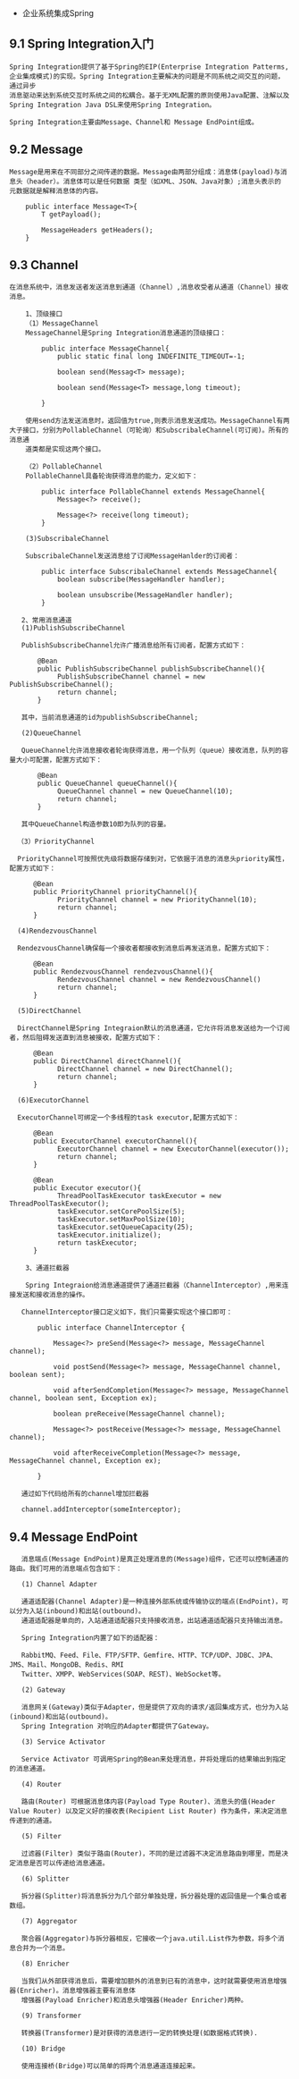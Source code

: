 * 企业系统集成Spring

9.1 Spring Integration入门
-------------------------
    Spring Integration提供了基于Spring的EIP(Enterprise Integration Patterms,企业集成模式)的实现。Spring Integration主要解决的问题是不同系统之间交互的问题，通过异步
    消息驱动来达到系统交互时系统之间的松耦合。基于无XML配置的原则使用Java配置、注解以及Spring Integration Java DSL来使用Spring Integration。
    
    Spring Integration主要由Message、Channel和 Message EndPoint组成。
    
9.2 Message
-----------
    Message是用来在不同部分之间传递的数据。Message由两部分组成：消息体(payload)与消息头（header）。消息体可以是任何数据 类型（如XML、JSON、Java对象）;消息头表示的
    元数据就是解释消息体的内容。
    
        public interface Message<T>{
            T getPayload();
            
            MessageHeaders getHeaders();
        }
        
9.3 Channel
-----------
    在消息系统中，消息发送者发送消息到通道（Channel）,消息收受者从通道（Channel）接收消息。
    
        1、顶级接口
        （1）MessageChannel
        MessageChannel是Spring Integration消息通道的顶级接口：
       
            public interface MessageChannel{
                public static final long INDEFINITE_TIMEOUT=-1;
                
                boolean send(Messag<T> message);
                
                boolean send(Message<T> message,long timeout);
                
            }
        
        使用send方法发送消息时，返回值为true,则表示消息发送成功。MessageChannel有两大子接口，分别为PollableChannel（可轮询）和SubscribaleChannel(可订阅)。所有的消息通
        道类都是实现这两个接口。
        
        （2）PollableChannel
        PollableChannel具备轮询获得消息的能力，定义如下：
        
            public interface PollableChannel extends MessageChannel{
                Message<?> receive();
                
                Message<?> receive(long timeout);
            }
        
        (3)SubscribaleChannel
        
        SubscribaleChannel发送消息给了订阅MessageHanlder的订阅者：
       
            public interface SubscribaleChannel extends MessageChannel{
                boolean subscribe(MessageHandler handler);
                
                boolean unsubscribe(MessageHandler handler);
            }
        
       2、常用消息通道
       (1)PublishSubscribeChannel
       
       PublishSubscribeChannel允许广播消息给所有订阅者，配置方式如下：
       
           @Bean
           public PublishSubscribeChannel publishSubscribeChannel(){
                PublishSubscribeChannel channel = new PublishSubscribeChannel();
                return channel;
           } 
       
       其中，当前消息通道的id为publishSubscribeChannel;
       
       (2)QueueChannel
       
       QueueChannel允许消息接收者轮询获得消息，用一个队列（queue）接收消息，队列的容量大小可配置，配置方式如下：
       
           @Bean
           public QueueChannel queueChannel(){
                QueueChannel channel = new QueueChannel(10);
                return channel;
           }
       
       其中QueueChannel构造参数10即为队列的容量。
       
      （3）PriorityChannel
      
      PriorityChannel可按照优先级将数据存储到对，它依据于消息的消息头priority属性，配置方式如下：
      
          @Bean
          public PriorityChannel priorityChannel(){
                PriorityChannel channel = new PriorityChannel(10);
                return channel;
          }
      
      (4)RendezvousChannel
      
      RendezvousChannel确保每一个接收者都接收到消息后再发送消息，配置方式如下：
      
          @Bean
          public RendezvousChannel rendezvousChannel(){
                RendezvousChannel channel = new RendezvousChannel()
                return channel;
          }
      
      (5)DirectChannel
      
      DirectChannel是Spring Integraion默认的消息通道，它允许将消息发送给为一个订阅者，然后阻碍发送直到消息被接收，配置方式如下：
      
          @Bean
          public DirectChannel directChannel(){
                DirectChannel channel = new DirectChannel();
                return channel;
          }
      
      (6)ExecutorChannel
      
      ExecutorChannel可绑定一个多线程的task executor,配置方式如下：
      
          @Bean
          public ExecutorChannel executorChannel(){
                ExecutorChannel channel = new ExecutorChannel(executor());
                return channel;
          }
      
          @Bean
          public Executor executor(){
                ThreadPoolTaskExecutor taskExecutor = new ThreadPoolTaskExecutor();
                taskExecutor.setCorePoolSize(5);
                taskExecutor.setMaxPoolSize(10);
                taskExecutor.setQueueCapacity(25);
                taskExecutor.initialize();
                return taskExecutor;
          }
          
        3、通道拦截器
        
        Spring Integraion给消息通道提供了通道拦截器（ChannelInterceptor）,用来连接发送和接收消息的操作。
        
       ChannelInterceptor接口定义如下，我们只需要实现这个接口即可：
       
           public interface ChannelInterceptor {
       
               Message<?> preSend(Message<?> message, MessageChannel channel);
       
               void postSend(Message<?> message, MessageChannel channel, boolean sent);
       
               void afterSendCompletion(Message<?> message, MessageChannel channel, boolean sent, Exception ex);
       
               boolean preReceive(MessageChannel channel);
       
               Message<?> postReceive(Message<?> message, MessageChannel channel);
       
               void afterReceiveCompletion(Message<?> message, MessageChannel channel, Exception ex);
       
           }
       
       通过如下代码给所有的channel增加拦截器
       
       channel.addInterceptor(someInterceptor);
       
       
9.4 Message EndPoint
--------------------
       
       消息端点(Message EndPoint)是真正处理消息的(Message)组件，它还可以控制通道的路由。我们可用的消息端点包含如下：
       
       (1) Channel Adapter
       
       通道适配器(Channel Adapter)是一种连接外部系统或传输协议的端点(EndPoint)，可以分为入站(inbound)和出站(outbound)。 
       通道适配器是单向的，入站通道适配器只支持接收消息，出站通道适配器只支持输出消息。
       
       Spring Integration内置了如下的适配器：
       
       RabbitMQ、Feed、File、FTP/SFTP、Gemfire、HTTP、TCP/UDP、JDBC、JPA、JMS、Mail、MongoDB、Redis、RMI
       Twitter、XMPP、WebServices(SOAP、REST)、WebSocket等。
       
       (2) Gateway
       
       消息网关(Gateway)类似于Adapter，但是提供了双向的请求/返回集成方式，也分为入站(inbound)和出站(outbound)。 
       Spring Integration 对响应的Adapter都提供了Gateway。
       
       (3) Service Activator
       
       Service Activator 可调用Spring的Bean来处理消息，并将处理后的结果输出到指定的消息通道。
       
       (4) Router
       
       路由(Router) 可根据消息体内容(Payload Type Router)、消息头的值(Header Value Router) 以及定义好的接收表(Recipient List Router) 作为条件，来决定消息传递到的通道。
       
       (5) Filter
       
       过滤器(Filter) 类似于路由(Router)，不同的是过滤器不决定消息路由到哪里，而是决定消息是否可以传递给消息通道。
       
       (6) Splitter
       
       拆分器(Splitter)将消息拆分为几个部分单独处理，拆分器处理的返回值是一个集合或者数组。
       
       (7) Aggregator
       
       聚合器(Aggregator)与拆分器相反，它接收一个java.util.List作为参数，将多个消息合并为一个消息。
       
       (8) Enricher
       
       当我们从外部获得消息后，需要增加额外的消息到已有的消息中，这时就需要使用消息增强器(Enricher)。消息增强器主要有消息体 
       增强器(Payload Enricher)和消息头增强器(Header Enricher)两种。
       
       (9) Transformer
       
       转换器(Transformer)是对获得的消息进行一定的转换处理(如数据格式转换).
       
       (10) Bridge
       
       使用连接桥(Bridge)可以简单的将两个消息通道连接起来。